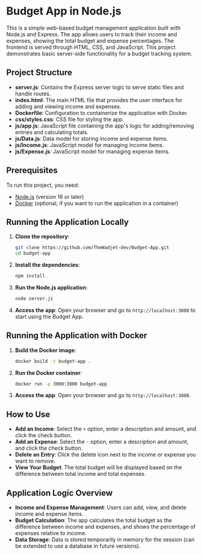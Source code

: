 # Budget App in Node.js

This is a simple web-based budget management application built with Node.js and Express. The app allows users to track their income and expenses, showing the total budget and expense percentages. The frontend is served through HTML, CSS, and JavaScript. This project demonstrates basic server-side functionality for a budget tracking system.

## Project Structure

- **server.js**: Contains the Express server logic to serve static files and handle routes.
- **index.html**: The main HTML file that provides the user interface for adding and viewing income and expenses.
- **Dockerfile**: Configuration to containerize the application with Docker.
- **css/styles.css**: CSS file for styling the app.
- **js/app.js**: JavaScript file containing the app's logic for adding/removing entries and calculating totals.
- **js/Data.js**: Data model for storing income and expense items.
- **js/Income.js**: JavaScript model for managing income items.
- **js/Expense.js**: JavaScript model for managing expense items.

## Prerequisites

To run this project, you need:
- [Node.js](https://nodejs.org/) (version 16 or later)
- [Docker](https://www.docker.com/get-started) (optional, if you want to run the application in a container)

## Running the Application Locally

1. **Clone the repository**:
    ```bash
    git clone https://github.com/TheWadjet-dev/Budget-App.git
    cd budget-app
    ```

2. **Install the dependencies**:
    ```bash
    npm install
    ```

3. **Run the Node.js application**:
    ```bash
    node server.js
    ```

4. **Access the app**:
   Open your browser and go to `http://localhost:3000` to start using the Budget App.

## Running the Application with Docker

1. **Build the Docker image**:
    ```bash
    docker build -t budget-app .
    ```

2. **Run the Docker container**:
    ```bash
    docker run -p 3000:3000 budget-app
    ```

3. **Access the app**:
   Open your browser and go to `http://localhost:3000`.

## How to Use

- **Add an Income**: Select the `+` option, enter a description and amount, and click the check button.
- **Add an Expense**: Select the `-` option, enter a description and amount, and click the check button.
- **Delete an Entry**: Click the delete icon next to the income or expense you want to remove.
- **View Your Budget**: The total budget will be displayed based on the difference between total income and total expenses.

## Application Logic Overview

- **Income and Expense Management**: Users can add, view, and delete income and expense items.
- **Budget Calculation**: The app calculates the total budget as the difference between income and expenses, and shows the percentage of expenses relative to income.
- **Data Storage**: Data is stored temporarily in memory for the session (can be extended to use a database in future versions).

